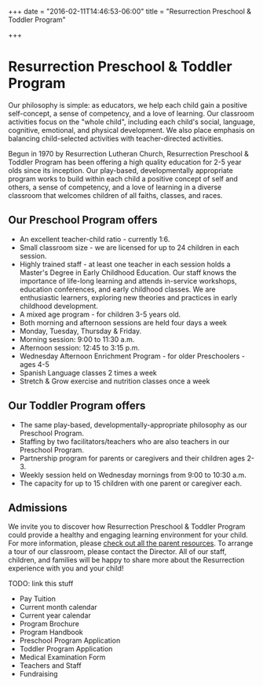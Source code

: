 +++
date = "2016-02-11T14:46:53-06:00"
title = "Resurrection Preschool & Toddler Program"

+++

# Resurrection Preschool & Toddler Program

Our philosophy is simple: as educators, we help each child gain a positive self-concept, a sense of competency, and a love of learning.  Our classroom activities focus on the "whole child", including each child's social, language, cognitive, emotional, and physical development.  We also place emphasis on balancing child-selected activities with teacher-directed activities.

Begun in 1970 by Resurrection Lutheran Church, Resurrection Preschool & Toddler Program has been offering a high quality education for 2-5 year olds since its inception.  Our play-based, developmentally appropriate program works to build within each child a positive concept of self and others, a sense of competency, and a love of learning in a diverse classroom that welcomes children of all faiths, classes, and races.

## Our Preschool Program offers
* An excellent teacher-child ratio - currently 1:6.
* Small classroom size - we are licensed for up to 24 children in each session.
* Highly trained staff  - at least one teacher in each session holds a Master's Degree in Early Childhood Education.  Our staff knows the importance of life-long learning and attends in-service workshops, education conferences, and early childhood classes.  We are enthusiastic learners, exploring new theories and practices in early childhood development.
* A mixed age program - for children 3-5 years old.
* Both morning and afternoon sessions are held four days a week 
* Monday, Tuesday, Thursday & Friday.
* Morning session:  9:00 to 11:30 a.m.
* Afternoon session:  12:45 to 3:15 p.m.
* Wednesday Afternoon Enrichment Program - for older Preschoolers - ages 4-5
* Spanish Language classes 2 times a week
* Stretch & Grow exercise and nutrition classes once a week

## Our Toddler Program offers
* The same play-based, developmentally-appropriate philosophy as our Preschool Program.
* Staffing by two facilitators/teachers who are also teachers in our Preschool Program.
* Partnership program for parents or caregivers and their children ages 2-3.
* Weekly session held on Wednesday mornings from 9:00 to 10:30 a.m. 
* The capacity for up to 15 children with one parent or caregiver each.

## Admissions
We invite you to discover how Resurrection Preschool & Toddler Program could provide a healthy and engaging learning environment for your child.  For more information, please [check out all the parent resources](/preschool/parent-resources). To arrange a tour of our classroom, please contact the Director.  All of our staff, children, and families will be happy to share more about the Resurrection experience with you and your child!

TODO: link this stuff

* Pay Tuition
* Current month calendar
* Current year calendar 
* Program Brochure
* Program Handbook
* Preschool Program Application
* Toddler Program Application
* Medical Examination Form
* Teachers and Staff
* Fundraising
